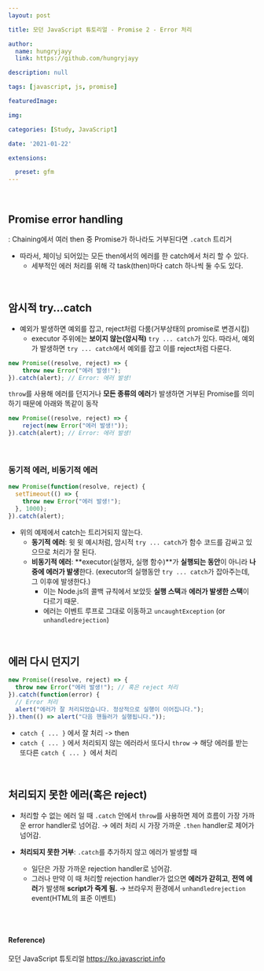 ```yaml
---
layout: post

title: 모던 JavaScript 튜토리얼 - Promise 2 - Error 처리

author: 
  name: hungryjayy
  link: https://github.com/hungryjayy

description: null

tags: [javascript, js, promise]

featuredImage: 

img: 

categories: [Study, JavaScript]

date: '2021-01-22'

extensions:

  preset: gfm
---
```


<br>

## Promise error handling

: Chaining에서 여러 then 중 Promise가 하나라도 거부된다면 `.catch` 트리거

* 따라서, 체이닝 되어있는 모든 then에서의 에러를 한 catch에서 처리 할 수 있다.
  * 세부적인 에러 처리를 위해 각 task(then)마다 catch 하나씩 둘 수도 있다.

<br>

## 암시적 try...catch
* 예외가 발생하면 예외를 잡고, reject처럼 다룸(거부상태의 promise로 변경시킴)
  * executor 주위에는 **보이지 않는(암시적)** `try ... catch`가 있다. 따라서, 예외가 발생하면 `try ... catch`에서 예외를 잡고 이를 reject처럼 다룬다.

```typescript
new Promise((resolve, reject) => {
	throw new Error("에러 발생!"); 
}).catch(alert); // Error: 에러 발생!
```
`throw`를 사용해 에러를 던지거나 **모든 종류의 에러**가 발생하면 거부된 Promise를 의미하기 때문에 아래와 똑같이 동작

```typescript
new Promise((resolve, reject) => {
	reject(new Error("에러 발생!"));
}).catch(alert); // Error: 에러 발생!
```
<br>

### 동기적 에러, 비동기적 에러

```javascript
new Promise(function(resolve, reject) {
  setTimeout(() => {
    throw new Error("에러 발생!");
  }, 1000);
}).catch(alert);
```

* 위의 예제에서 catch는 트리거되지 않는다.
  * **동기적 에러**: 윗 윗 예시처럼, 암시적 `try ... catch`가 함수 코드를 감싸고 있으므로 처리가 잘 된다. 
  * **비동기적 에러**: **executor(실행자, 실행 함수)**가 **실행되는 동안**이 아니라 **나중에 에러가 발생**한다. (executor의 실행동안 `try ... catch`가 잡아주는데, 그 이후에 발생한다.)
    * 이는 Node.js의 콜백 규칙에서 보았듯 **실행 스택**과 **에러가 발생한 스택**이 다르기 때문.
    * 에러는 이벤트 루프로 그대로 이동하고 `uncaughtException` (or `unhandledrejection`)

<br>

## 에러 다시 던지기

```javascript
new Promise((resolve, reject) => {
  throw new Error("에러 발생!"); // 혹은 reject 처리
}).catch(function(error) {
  // Error 처리
  alert("에러가 잘 처리되었습니다. 정상적으로 실행이 이어집니다.");
}).then(() => alert("다음 핸들러가 실행됩니다."));
```

* `catch { ... }` 에서 잘 처리 -> then
* `catch { ... }` 에서 처리되지 않는 에러라서 또다시 `throw` -> 해당 에러를 받는 또다른 `catch { ... } `에서 처리

<br>

## 처리되지 못한 에러(혹은 reject)

* 처리할 수 없는 에러 일 때 `.catch` 안에서 `throw`를 사용하면 제어 흐름이 가장 가까운 error handler로 넘어감. 
→ 에러 처리 시 가장 가까운 `.then` handler로 제어가 넘어감.

* **처리되지 못한 거부**: `.catch`를 추가하지 않고 에러가 발생할 때
	* 일단은 가장 가까운 rejection handler로 넘어감.
	* 그러나 만약 이 때 처리할 rejection handler가 없으면 **에러가 갇히고**, **전역 에러**가 발생해 **script가 죽게 됨.**
	→ 브라우저 환경에서 `unhandledrejection` event(HTML의 표준 이벤트)
	

<br><br>

#### Reference)

모던 JavaScript 튜토리얼 https://ko.javascript.info